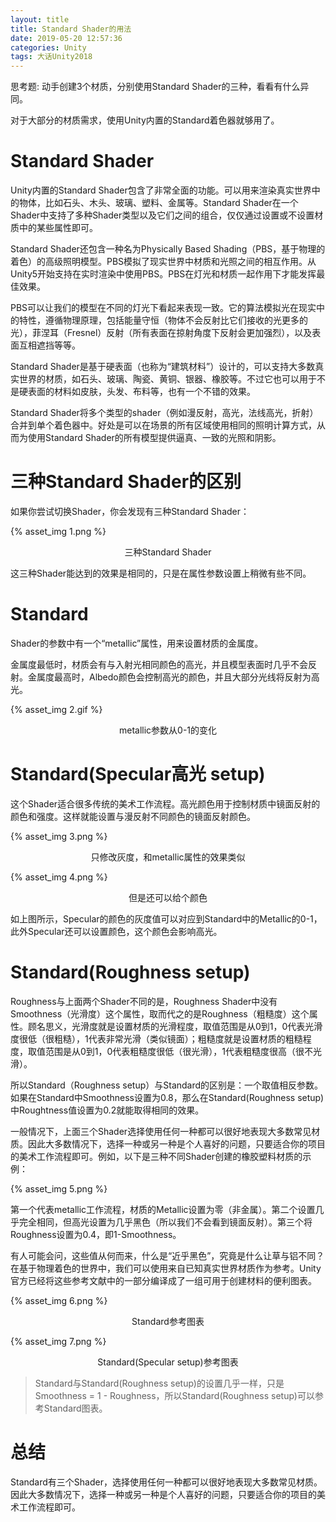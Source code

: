 ```yaml
---
layout: title
title: Standard Shader的用法
date: 2019-05-20 12:57:36
categories: Unity
tags: 大话Unity2018
---
```

思考题:
动手创建3个材质，分别使用Standard Shader的三种，看看有什么异同。

<!--more-->

对于大部分的材质需求，使用Unity内置的Standard着色器就够用了。

# Standard Shader

Unity内置的Standard Shader包含了非常全面的功能。可以用来渲染真实世界中的物体，比如石头、木头、玻璃、塑料、金属等。Standard Shader在一个Shader中支持了多种Shader类型以及它们之间的组合，仅仅通过设置或不设置材质中的某些属性即可。

Standard Shader还包含一种名为Physically Based Shading（PBS，基于物理的着色）的高级照明模型。PBS模拟了现实世界中材质和光照之间的相互作用。从Unity5开始支持在实时渲染中使用PBS。PBS在灯光和材质一起作用下才能发挥最佳效果。

PBS可以让我们的模型在不同的灯光下看起来表现一致。它的算法模拟光在现实中的特性，遵循物理原理，包括能量守恒（物体不会反射比它们接收的光更多的光），菲涅耳（Fresnel）反射（所有表面在掠射角度下反射会更加强烈），以及表面互相遮挡等等。

Standard Shader是基于硬表面（也称为“建筑材料”）设计的，可以支持大多数真实世界的材质，如石头、玻璃、陶瓷、黄铜、银器、橡胶等。不过它也可以用于不是硬表面的材料如皮肤，头发、布料等，也有一个不错的效果。

Standard Shader将多个类型的shader（例如漫反射，高光，法线高光，折射）合并到单个着色器中。好处是可以在场景的所有区域使用相同的照明计算方式，从而为使用Standard Shader的所有模型提供逼真、一致的光照和阴影。

# 三种Standard Shader的区别

如果你尝试切换Shader，你会发现有三种Standard Shader：

{% asset_img 1.png %}
<center>三种Standard Shader</center>

这三种Shader能达到的效果是相同的，只是在属性参数设置上稍微有些不同。

# Standard

Shader的参数中有一个“metallic”属性，用来设置材质的金属度。

金属度最低时，材质会有与入射光相同颜色的高光，并且模型表面时几乎不会反射。金属度最高时，Albedo颜色会控制高光的颜色，并且大部分光线将反射为高光。

{% asset_img 2.gif %}
<center>metallic参数从0-1的变化</center>

# Standard(Specular高光 setup)

这个Shader适合很多传统的美术工作流程。高光颜色用于控制材质中镜面反射的颜色和强度。这样就能设置与漫反射不同颜色的镜面反射颜色。

{% asset_img 3.png %}<center>只修改灰度，和metallic属性的效果类似</center>

{% asset_img 4.png %}
<center>但是还可以给个颜色</center>

如上图所示，Specular的颜色的灰度值可以对应到Standard中的Metallic的0-1，此外Specular还可以设置颜色，这个颜色会影响高光。

# Standard(Roughness setup)

Roughness与上面两个Shader不同的是，Roughness Shader中没有Smoothness（光滑度）这个属性，取而代之的是Roughness（粗糙度）这个属性。顾名思义，光滑度就是设置材质的光滑程度，取值范围是从0到1，0代表光滑度很低（很粗糙），1代表非常光滑（类似镜面）；粗糙度就是设置材质的粗糙程度，取值范围是从0到1，0代表粗糙度很低（很光滑），1代表粗糙度很高（很不光滑）。

所以Standard（Roughness setup）与Standard的区别是：一个取值相反参数。如果在Standard中Smoothness设置为0.8，那么在Standard(Roughness setup)中Roughtness值设置为0.2就能取得相同的效果。

一般情况下，上面三个Shader选择使用任何一种都可以很好地表现大多数常见材质。因此大多数情况下，选择一种或另一种是个人喜好的问题，只要适合你的项目的美术工作流程即可。例如，以下是三种不同Shader创建的橡胶塑料材质的示例：

{% asset_img 5.png %}

第一个代表metallic工作流程，材质的Metallic设置为零（非金属）。第二个设置几乎完全相同，但高光设置为几乎黑色（所以我们不会看到镜面反射）。第三个将Roughness设置为0.4，即1-Smoothness。

有人可能会问，这些值从何而来，什么是“近乎黑色”，究竟是什么让草与铝不同？在基于物理着色的世界中，我们可以使用来自已知真实世界材质作为参考。Unity官方已经将这些参考文献中的一部分编译成了一组可用于创建材料的便利图表。

    
{% asset_img 6.png %}<center>Standard参考图表</center>

{% asset_img 7.png %}<center>Standard(Specular setup)参考图表</center>

> Standard与Standard(Roughness setup)的设置几乎一样，只是Smoothness = 1 - Roughness，所以Standard(Roughness setup)可以参考Standard图表。

# 总结

Standard有三个Shader，选择使用任何一种都可以很好地表现大多数常见材质。因此大多数情况下，选择一种或另一种是个人喜好的问题，只要适合你的项目的美术工作流程即可。